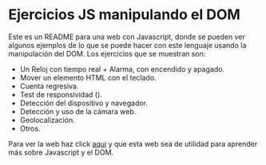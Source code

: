 # Ejercicios JS manipulando el DOM
Este es un README para una web con Javascript, donde se pueden ver algunos ejemplos de lo que se puede hacer con este lenguaje usando la manipulación del DOM. Los ejercicios que se muestran son:

- Un Reloj con tiempo real + Alarma, con encendido y apagado.
- Mover un elemento HTML con el teclado.
- Cuenta regresiva.
- Test de responsividad ().
- Detección del dispositivo y navegador.
- Detección y uso de la cámara web.
- Geolocalización.
- Otros.

Para ver la web haz click [aqui](https://dom-app.vercel.app/) y que esta web sea de utilidad para aprender más sobre Javascript y el DOM.
